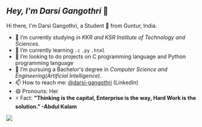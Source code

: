 ## *Hey, I'm Darsi Gangothri* 👋

Hi there, I'm Darsi Gangothri, a Student 🚀 from Guntur, India.

- 🔭 I’m currently studying in *KKR and KSR Institute of Technology and Sciences*.
- 🌱 I’m currently learning `.c`  `.py`  `.html`
- 👯 I’m looking to do projects on C programming language and Python programming language
- 💼 I’m pursuing a Bachelor's degree in *Computer Science and Engineering(Artificial Intelligence)*.
- 📫 How to reach me: [@darsi-gangothri](https://www.linkedin.com/in/darsi-gangothri-7a0607209/) (LinkedIn)
- 😄 Pronouns: Her
- ⚡ Fact: **"Thinking is the capital, Enterprise is the way, Hard Work is the solution." -Abdul Kalam**
<img src="https://github-readme-stats.vercel.app/api?username=darsigangothri06&&show_icons=true&title_color=ffffff&icon_color=bb2acf&text_color=daf7dc&bg_color=151515">

